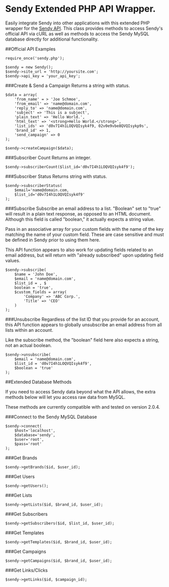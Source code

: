 # Sendy Extended PHP API Wrapper.

Easily integrate Sendy into other applications with this extended PHP wrapper for the [Sendy API](https://sendy.co/api). This class provides methods to access Sendy's official API via cURL as well as methods to access the Sendy MySQL database directly for additional functionality.

##Official API Examples

    require_once('sendy.php');

    $sendy = new Sendy();
    $sendy->site_url = 'http://yoursite.com';
    $sendy->api_key = 'your_api_key';

###Create & Send a Campaign
Returns a string with status.

	$data = array(
		'from_name' = > 'Joe Schmoe',
    	'from_email' => 'name@domain.com',
    	'reply_to' => 'name@domain.com',
    	'subject' => 'This is a subject',
    	'plain_text' => 'Hello World.',
    	'html_text' => '<strong>Hello World.</strong>',
    	'list_ids' => 'd0v7I4h1LOQVQIsyk4f9, 02v0e9vbe8QVQIsykp9s',
    	'brand_id' => 1,
    	'send_campaign' => 0
	);

	$sendy->createCampaign($data);

###Subscriber Count
Returns an integer.

    $sendy->subscriberCount($list_id='d0v7I4h1LOQVQIsyk4f9');

###Subscriber Status
Returns string with status.

    $sendy->subscriberStatus(
        $email='name@domain.com, 
        $list_id='d0v7I4h1LOQVQIsyk4f9'
    );

###Subscribe
Subscribe an email address to a list. "Boolean" set to "true" will result in a plain text response, as opposed to an HTML document. Although this field is called "boolean," it actually expects a string value.

Pass in an associative array for your custom fields with the name of the key matching the name of your custom field. These are case sensitive and must be defined in Sendy prior to using them here.

This API function appears to also work for updating fields related to an email address, but will return with "already subscribed" upon updating field values.

    $sendy->subscribe(
        $name = 'John Doe', 
        $email = 'name@domain.com', 
        $list_id = , $
        boolean = 'true', 
        $custom_fields = array(
            'Company' => 'ABC Corp.',
            'Title' => 'CEO'
        )
    );

###Unsubscribe
Regardless of the list ID that you provide for an account, this API function appears to globally unsubscribe an email address from all lists within an account.

Like the subscribe method, the "boolean" field here also expects a string, not an actual boolean.

    $sendy->unsubscribe(
        $email = 'name@domain.com',
        $list_id = 'd0v7I4h1LOQVQIsyk4f9',
        $boolean = 'true'
    );

##Extended Database Methods

If you need to access Sendy data beyond what the API allows, the extra methods below will let you access raw data from MySQL. 

These methods are currently compatible with and tested on version 2.0.4.

###Connect to the Sendy MySQL Database

    $sendy->connect(
        $host='localhost', 
        $database='sendy', 
        $user='root', 
        $pass='root'
    );
    
###Get Brands

    $sendy->getBrands($id, $user_id);

###Get Users

    $sendy->getUsers();

###Get Lists

    $sendy->getLists($id, $brand_id, $user_id);

###Get Subscribers

    $sendy->getSubscribers($id, $list_id, $user_id);

###Get Templates

    $sendy->getTemplates($id, $brand_id, $user_id);

###Get Campaigns

    $sendy->getCampaigns($id, $brand_id, $user_id);

###Get Links/Clicks

    $sendy->getLinks($id, $campaign_id);






